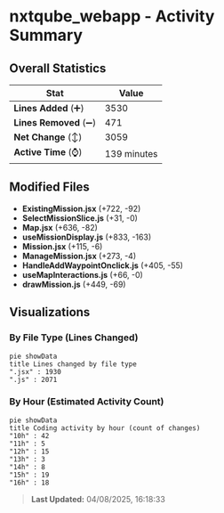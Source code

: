 # nxtqube_webapp - Activity Summary 

## Overall Statistics

| Stat                   | Value                                                             |
| ---------------------- | ----------------------------------------------------------------- |
| **Lines Added** (➕)   | 3530                                          |
| **Lines Removed** (➖) | 471                                        |
| **Net Change** (↕)    | 3059                |
| **Active Time** (⌚)   | 139 minutes |


## Modified Files
- **ExistingMission.jsx** (+722, -92)
- **SelectMissionSlice.js** (+31, -0)
- **Map.jsx** (+636, -82)
- **useMissionDisplay.js** (+833, -163)
- **Mission.jsx** (+115, -6)
- **ManageMission.jsx** (+273, -4)
- **HandleAddWaypointOnclick.js** (+405, -55)
- **useMapInteractions.js** (+66, -0)
- **drawMission.js** (+449, -69)

## Visualizations

### By File Type (Lines Changed)

```mermaid
pie showData
title Lines changed by file type
".jsx" : 1930
".js" : 2071
```

### By Hour (Estimated Activity Count)

```mermaid
pie showData
title Coding activity by hour (count of changes)
"10h" : 42
"11h" : 5
"12h" : 15
"13h" : 3
"14h" : 8
"15h" : 19
"16h" : 18
```


> **Last Updated:** 04/08/2025, 16:18:33